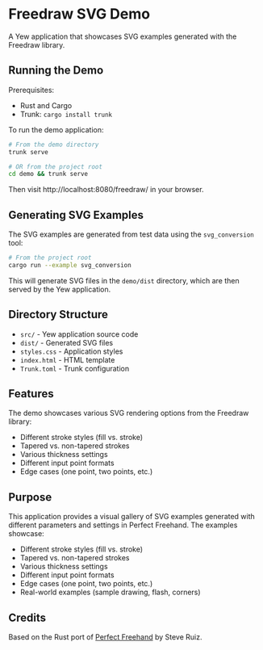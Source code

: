 # Freedraw SVG Demo

A Yew application that showcases SVG examples generated with the Freedraw library.

## Running the Demo

Prerequisites:
- Rust and Cargo
- Trunk: `cargo install trunk`

To run the demo application:

```bash
# From the demo directory
trunk serve

# OR from the project root
cd demo && trunk serve
```

Then visit http://localhost:8080/freedraw/ in your browser.

## Generating SVG Examples

The SVG examples are generated from test data using the `svg_conversion` tool:

```bash
# From the project root
cargo run --example svg_conversion
```

This will generate SVG files in the `demo/dist` directory, which are then served by the Yew application.

## Directory Structure

- `src/` - Yew application source code
- `dist/` - Generated SVG files
- `styles.css` - Application styles
- `index.html` - HTML template
- `Trunk.toml` - Trunk configuration

## Features

The demo showcases various SVG rendering options from the Freedraw library:
- Different stroke styles (fill vs. stroke)
- Tapered vs. non-tapered strokes
- Various thickness settings
- Different input point formats
- Edge cases (one point, two points, etc.)

## Purpose

This application provides a visual gallery of SVG examples generated with different parameters and settings in Perfect Freehand. The examples showcase:

- Different stroke styles (fill vs. stroke)
- Tapered vs. non-tapered strokes
- Various thickness settings
- Different input point formats
- Edge cases (one point, two points, etc.)
- Real-world examples (sample drawing, flash, corners)

## Credits

Based on the Rust port of [Perfect Freehand](https://github.com/steveruizok/perfect-freehand) by Steve Ruiz. 
